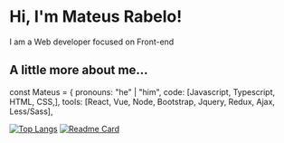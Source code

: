 <h1>Hi, I'm Mateus Rabelo!</h1>
<p>I am a Web developer focused on Front-end </p>

<h2>A little more about me...</h2>

 
  const Mateus = {
  pronouns: "he" | "him",
  code: [Javascript, Typescript, HTML, CSS,],
  tools: [React, Vue, Node, Bootstrap, Jquery, Redux, Ajax, Less/Sass],

[![Top Langs](https://github-readme-stats.vercel.app/api/top-langs/?username=Mateus-Rabelo&theme=synthwave)](https://github.com/anuraghazra/github-readme-stats)
[![Readme Card](https://github-readme-stats.vercel.app/api/pin/?username=Mateus-Rabelo&repo=Gallery&theme=synthwave)](https://github.com/anuraghazra/github-readme-stats)
